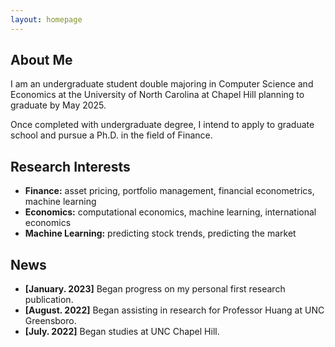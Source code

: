 ```yaml
---
layout: homepage
---
```


## About Me

I am an undergraduate student double majoring in Computer Science and Economics at the University of North Carolina at Chapel Hill planning to graduate by May 2025. 

Once completed with undergraduate degree, I intend to apply to graduate school and pursue a Ph.D. in the field of Finance.

## Research Interests

- **Finance:** asset pricing, portfolio management, financial econometrics, machine learning
- **Economics:** computational economics, machine learning, international economics
- **Machine Learning:** predicting stock trends, predicting the market

## News

- **[January. 2023]** Began progress on my personal first research publication.
- **[August. 2022]** Began assisting in research for Professor Huang at UNC Greensboro.
- **[July. 2022]** Began studies at UNC Chapel Hill.

